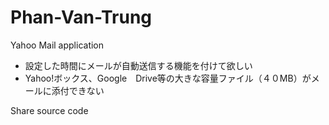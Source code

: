 Phan-Van-Trung
==============
Yahoo Mail application 

* 設定した時間にメールが自動送信する機能を付けて欲しい
* Yahoo!ボックス、Google　Drive等の大きな容量ファイル（４０MB）がメールに添付できない


Share  source code

